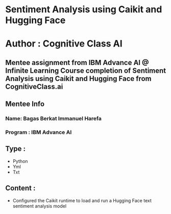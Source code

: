 # Sentiment Analysis using Caikit and Hugging Face
# Author : Cognitive Class AI

Mentee assignment from IBM Advance AI @ Infinite Learning
Course completion of Sentiment Analysis using Caikit and Hugging Face from CognitiveClass.ai
---

## Mentee Info 
### Name: Bagas Berkat Immanuel Harefa
### Program : IBM Advance AI

## Type :
- Python
- Yml
- Txt

## Content :
- Configured the Caikit runtime to load and run a Hugging Face text sentiment analysis model
